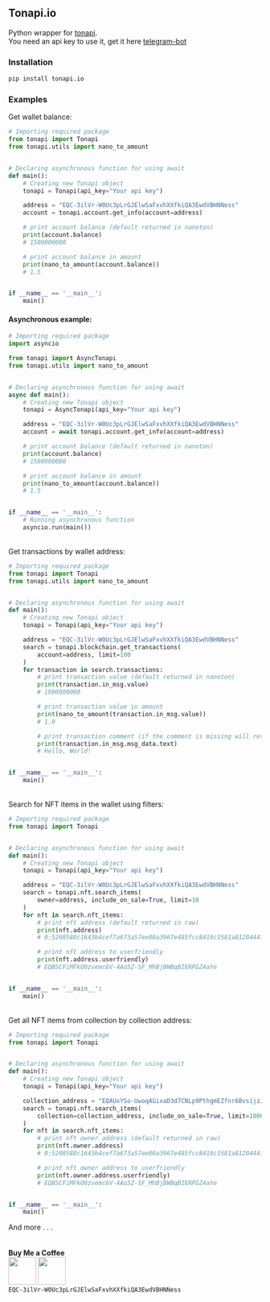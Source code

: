 ## Tonapi.io
Python wrapper for [tonapi](https://tonapi.io/swagger-ui/).\
You need an api key to use it, get it here [telegram-bot](https://tonapi_bot.t.me/)

### Installation

```bash
pip install tonapi.io
```

### Examples

Get wallet balance:

```python
# Importing required package
from tonapi import Tonapi
from tonapi.utils import nano_to_amount


# Declaring asynchronous function for using await
def main():
    # Creating new Tonapi object
    tonapi = Tonapi(api_key="Your api key")

    address = "EQC-3ilVr-W0Uc3pLrGJElwSaFxvhXXfkiQA3EwdVBHNNess"
    account = tonapi.account.get_info(account=address)

    # print account balance (default returned in nanoton)
    print(account.balance)
    # 1500000000

    # print account balance in amount
    print(nano_to_amount(account.balance))
    # 1.5


if __name__ == '__main__':
    main()
```

#### Asynchronous example:

```python
# Importing required package
import asyncio

from tonapi import AsyncTonapi
from tonapi.utils import nano_to_amount


# Declaring asynchronous function for using await
async def main():
    # Creating new Tonapi object
    tonapi = AsyncTonapi(api_key="Your api key")

    address = "EQC-3ilVr-W0Uc3pLrGJElwSaFxvhXXfkiQA3EwdVBHNNess"
    account = await tonapi.account.get_info(account=address)

    # print account balance (default returned in nanoton)
    print(account.balance)
    # 1500000000

    # print account balance in amount
    print(nano_to_amount(account.balance))
    # 1.5


if __name__ == '__main__':
    # Running asynchronous function
    asyncio.run(main())
```

\
Get transactions by wallet address:

```python
# Importing required package
from tonapi import Tonapi
from tonapi.utils import nano_to_amount


# Declaring asynchronous function for using await
def main():
    # Creating new Tonapi object
    tonapi = Tonapi(api_key="Your api key")

    address = "EQC-3ilVr-W0Uc3pLrGJElwSaFxvhXXfkiQA3EwdVBHNNess"
    search = tonapi.blockchain.get_transactions(
        account=address, limit=100
    )
    for transaction in search.transactions:
        # print transaction value (default returned in nanoton)
        print(transaction.in_msg.value)
        # 1000000000

        # print transaction value in amount
        print(nano_to_amount(transaction.in_msg.value))
        # 1.0

        # print transaction comment (if the comment is missing will return the None)
        print(transaction.in_msg.msg_data.text)
        # Hello, World!


if __name__ == '__main__':
    main()
```

\
Search for NFT items in the wallet using filters:

```python
# Importing required package
from tonapi import Tonapi


# Declaring asynchronous function for using await
def main():
    # Creating new Tonapi object
    tonapi = Tonapi(api_key="Your api key")

    address = "EQC-3ilVr-W0Uc3pLrGJElwSaFxvhXXfkiQA3EwdVBHNNess"
    search = tonapi.nft.search_items(
        owner=address, include_on_sale=True, limit=10
    )
    for nft in search.nft_items:
        # print nft address (default returned in raw)
        print(nft.address)
        # 0:5208588c1643b4cef7a673a57ee00a3967e485fcc8418c1581a8120444f199e1

        # print nft address to userfriendly
        print(nft.address.userfriendly)
        # EQBSCFiMFkO0zvemc6V-4Ao5Z-SF_MhBjBWBqBIERPGZ4aYe


if __name__ == '__main__':
    main()
```

\
Get all NFT items from collection by collection address:

```python
# Importing required package
from tonapi import Tonapi


# Declaring asynchronous function for using await
def main():
    # Creating new Tonapi object
    tonapi = Tonapi(api_key="Your api key")

    collection_address = "EQAUxYSo-UwoqAGixaD3d7CNLp9PthgmEZfnr6BvsijzJHdA"
    search = tonapi.nft.search_items(
        collection=collection_address, include_on_sale=True, limit=1000
    )
    for nft in search.nft_items:
        # print nft owner address (default returned in raw)
        print(nft.owner.address)
        # 0:5208588c1643b4cef7a673a57ee00a3967e485fcc8418c1581a8120444f199e1

        # print nft owner address to userfriendly
        print(nft.owner.address.userfriendly)
        # EQBSCFiMFkO0zvemc6V-4Ao5Z-SF_MhBjBWBqBIERPGZ4aYe


if __name__ == '__main__':
    main()
```

And more . . .\
\
\
**Buy Me a Coffee**\
<a href="https://app.tonkeeper.com/transfer/EQC-3ilVr-W0Uc3pLrGJElwSaFxvhXXfkiQA3EwdVBHNNess"><img src="https://telegra.ph//file/8e0ac22311be3fa6f772c.png" width="55"/></a>
<a href="https://tonhub.com/transfer/EQC-3ilVr-W0Uc3pLrGJElwSaFxvhXXfkiQA3EwdVBHNNess"><img src="https://telegra.ph//file/7fa75a1b454a00816d83b.png" width="55"/></a>\
```EQC-3ilVr-W0Uc3pLrGJElwSaFxvhXXfkiQA3EwdVBHNNess```
